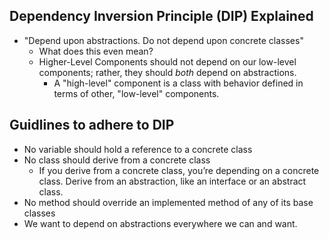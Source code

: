 ## Dependency Inversion Principle (DIP) Explained
- "Depend upon abstractions. Do not depend upon concrete classes"
    - What does this even mean?
    - Higher-Level Components should not depend on our low-level components; rather, they should *both* depend on abstractions.
        - A "high-level" component is a class with behavior defined in terms of other, "low-level" components.
        

## Guidlines to adhere to DIP
- No variable should hold a reference to a concrete class
- No class should derive from a concrete class
    - If you derive from a concrete class, you’re depending on a concrete class. Derive from an abstraction, like an interface or an abstract class. 
- No method should override an implemented method of any of its base classes
- We want to depend on abstractions everywhere we can and want.
